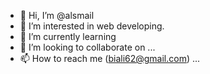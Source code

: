 - 👋 Hi, I’m @alsmail
- 👀 I’m interested in web developing.
- 🌱 I’m currently learning 
- 💞️ I’m looking to collaborate on ...
- 📫 How to reach me (biali62@gmail.com) ...

<!---
alsmail/alsmail is a ✨ special ✨ repository because its `README.md` (this file) appears on your GitHub profile.
You can click the Preview link to take a look at your changes.
--->
